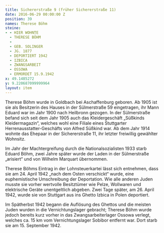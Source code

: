 ```yaml
---
title: Sichererstraße 9 (früher Sichererstraße 11)
date: 2016-06-29 00:00:00 Z
position: 39
names: Therese Böhm
steine:
- - HIER WOHNTE
  - THERESE BÖHM
  - 
  - GEB. SOLINGER
  - JG. 1877
  - DEPORTIERT 1942
  - IZBICA
  - ZWANGSARBEIT
  - OSSOWA
  - ERMORDET 15.9.1942
x: 49.1485272
y: 9.220687099999964
layout: item
---
```


Therese Böhm wurde in Goldbach bei Aschaffenburg geboren. Ab 1905 ist sie als Besitzerin des Hauses in der Sülmerstraße 59 eingetragen, ihr Mann Eduard war im Jahr 1900 nach Heilbronn gezogen. In der Sülmerstraße befand sich seit dem Jahr 1905 auch das Kleidergeschäft „Süßkinds Kleidermagazin“, welches wohl eine Filiale eines Stuttgarter Herrenausstatter-Geschäfts von Alfred Süßkind war. Ab dem Jahr 1914 wohnte das Ehepaar in der Sichererstraße 11, ihr letzter freiwillig gewählter Wohnsitz.

Im Jahr der Machtergreifung durch die Nationalsozialisten 1933 starb Eduard Böhm, zwei Jahre später wurde der Laden in der Sülmerstraße „arisiert“ und von Wilhelm Marquart übernommen.

Therese Böhms Eintrag in der Lohnsteuerkartei lässt sich entnehmen, dass sie am 24. April 1942 „nach dem Osten verschickt“ wurde, eine euphemistische Umschreibung der Deportation. Wie alle anderen Juden musste sie vorher wertvolle Besitztümer wie Pelze, Wollwaren und elektrische Geräte unentgeltlich abgeben. Zwei Tage später, am 26. April 1942, wurde sie von Stuttgart aus ins Ghetto Izbica in Polen deportiert.

Im Spätherbst 1942 begann die Auflösung des Ghettos und die meisten Juden wurden in die Vernichtungslager gebracht; Therese Böhm wurde jedoch bereits kurz vorher in das Zwangsarbeiterlager Ossowa verlegt, welches ca. 15 km vom Vernichtungslager Sobibor entfernt war. Dort starb sie am 15. September 1942.
